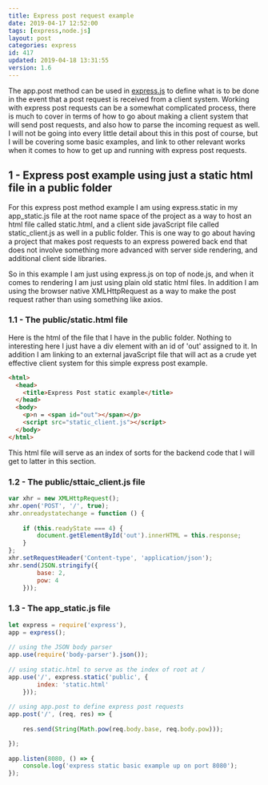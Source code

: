 ```yaml
---
title: Express post request example
date: 2019-04-17 12:52:00
tags: [express,node.js]
layout: post
categories: express
id: 417
updated: 2019-04-18 13:31:55
version: 1.6
---
```


The app.post method can be used in [express.js](https://expressjs.com/) to define what is to be done in the event that a post request is received from a client system. Working with express post requests can be a somewhat complicated process, there is much to cover in terms of how to go about making a client system that will send post requests, and also how to parse the incoming request as well. I will not be going into every little detail about this in this post of course, but I will be covering some basic examples, and link to other relevant works when it comes to how to get up and running with express post requests.

<!-- more -->

## 1 - Express post example using just a static html file in a public folder

For this express post method example I am using express.static in my app_static.js file at the root name space of the project as a way to host an html file called static.html, and a client side javaScript file called static_client.js as well in a public folder. This is one way to go about having a project that makes post requests to an express powered back end that does not involve something more advanced with server side rendering, and additional client side libraries. 

So in this example I am just using express.js on top of node.js, and when it comes to rendering I am just using plain old static html files. In addition I am using the browser native XMLHttpRequest as a way to make the post request rather than using something like axios.

### 1.1 - The public/static.html file

Here is the html of the file that I have in the public folder. Nothing to interesting here I just have a div element with an id of 'out' assigned to it. In addition I am linking to an external javaScript file that will act as a crude yet effective client system for this simple express post example.

```html
<html>
  <head>
    <title>Express Post static example</title>
  </head>
  <body>
    <p>n = <span id="out"></span></p>
    <script src="static_client.js"></script>
  </body>
</html>
```

This html file will serve as an index of sorts for the backend code that I will get to latter in this section.

### 1.2 - The public/sttaic_client.js file

```js
var xhr = new XMLHttpRequest();
xhr.open('POST', '/', true);
xhr.onreadystatechange = function () {
 
    if (this.readyState === 4) {
        document.getElementById('out').innerHTML = this.response;
    }
};
xhr.setRequestHeader('Content-type', 'application/json');
xhr.send(JSON.stringify({
        base: 2,
        pow: 4
    }));
```

### 1.3 - The app_static.js file

```js
let express = require('express'),
app = express();
 
// using the JSON body parser
app.use(require('body-parser').json());
 
// using static.html to serve as the index of root at /
app.use('/', express.static('public', {
        index: 'static.html'
    }));
 
// using app.post to define express post requests
app.post('/', (req, res) => {
 
    res.send(String(Math.pow(req.body.base, req.body.pow)));

});
 
app.listen(8080, () => {
    console.log('express static basic example up on port 8080');
});
```